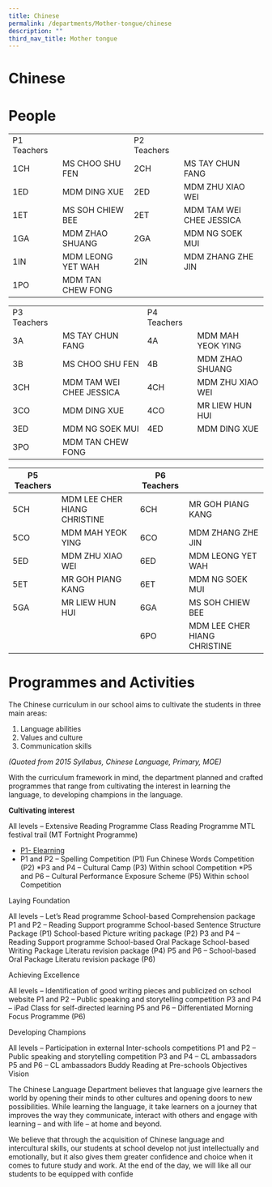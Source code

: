 ```yaml
---
title: Chinese
permalink: /departments/Mother-tongue/chinese
description: ""
third_nav_title: Mother tongue
---
```

# Chinese
# People

|             |                   |             |                          |
|-------------|-------------------|-------------|--------------------------|
| P1 Teachers |                   | P2 Teachers |                          |
| 1CH         | MS CHOO SHU FEN   | 2CH         | MS TAY CHUN FANG         |
| 1ED         | MDM DING XUE      | 2ED         | MDM ZHU XIAO WEI         |
| 1ET         | MS SOH CHIEW BEE  | 2ET         | MDM TAM WEI CHEE JESSICA |
| 1GA         | MDM ZHAO SHUANG   | 2GA         | MDM NG SOEK MUI          |
| 1IN         | MDM LEONG YET WAH | 2IN         | MDM ZHANG ZHE JIN        |
| 1PO         | MDM TAN CHEW FONG |             |                          |


|             |                          |             |                   |
|-------------|--------------------------|-------------|-------------------|
| P3 Teachers |                          | P4 Teachers |                   |
| 3A          | MS TAY CHUN FANG         | 4A          | MDM MAH YEOK YING |
| 3B          | MS CHOO SHU FEN          | 4B          | MDM ZHAO SHUANG   |
| 3CH         | MDM TAM WEI CHEE JESSICA | 4CH         | MDM ZHU XIAO WEI  |
| 3CO         | MDM DING XUE             | 4CO         | MR LIEW HUN HUI   |
| 3ED         | MDM NG SOEK MUI          | 4ED         | MDM DING XUE      |
| 3PO         | MDM TAN CHEW FONG        |             |                   |

| P5 Teachers |                              | P6 Teachers |                              |
|-------------|------------------------------|-------------|------------------------------|
| 5CH         | MDM LEE CHER HIANG CHRISTINE | 6CH         | MR GOH PIANG KANG            |
| 5CO         | MDM MAH YEOK YING            | 6CO         | MDM ZHANG ZHE JIN            |
| 5ED         | MDM ZHU XIAO WEI             | 6ED         | MDM LEONG YET WAH            |
| 5ET         | MR GOH PIANG KANG            | 6ET         | MDM NG SOEK MUI              |
| 5GA         | MR LIEW HUN HUI              | 6GA         | MS SOH CHIEW BEE             |
|             |                              | 6PO         | MDM LEE CHER HIANG CHRISTINE |


# Programmes and Activities
The Chinese curriculum in our school aims to cultivate the students in three main areas:

1. Language abilities
2. Values and culture
3. Communication skills

*(Quoted from 2015 Syllabus, Chinese Language, Primary, MOE)*

With the curriculum framework in mind, the department planned and crafted programmes that range from cultivating the interest in learning the language, to developing champions in the language.

**Cultivating interest**

All levels – Extensive Reading Programme Class Reading Programme MTL festival trail (MT Fortnight Programme)

* [P1- Elearning](https://drive.google.com/drive/folders/1PiE1Hh7xGoiQy21jn6_sUp6FelmCFxiX)
* P1 and P2 – Spelling Competition (P1) Fun Chinese Words Competition (P2)
*P3 and P4 – Cultural Camp (P3) Within school Competition
*P5 and P6 – Cultural Performance Exposure Scheme (P5) Within school Competition

Laying Foundation 

All levels – Let’s Read programme School-based Comprehension package
P1 and P2 – Reading Support programme School-based Sentence Structure Package (P1) School-based Picture writing package (P2)
P3 and P4 – Reading Support programme School-based Oral Package School-based Writing Package Literatu revision package (P4)
P5 and P6 – School-based Oral Package Literatu revision package (P6)

Achieving Excellence

All levels – Identification of good writing pieces and publicized on school website
P1 and P2 – Public speaking and storytelling competition
P3 and P4 – iPad Class for self-directed learning
P5 and P6 – Differentiated Morning Focus Programme (P6)

Developing Champions

All levels – Participation in external Inter-schools competitions
P1 and P2 – Public speaking and storytelling competition
P3 and P4 – CL ambassadors
P5 and P6 – CL ambassadors Buddy Reading at Pre-schools
Objectives
Vision

The Chinese Language Department believes that language give learners the world by opening their minds to other cultures and opening doors to new possibilities. While learning the language, it take learners on a journey that improves the way they communicate, interact with others and engage with learning – and with life – at home and beyond.

We believe that through the acquisition of Chinese language and intercultural skills, our students at school develop not just intellectually and emotionally, but it also gives them greater confidence and choice when it comes to future study and work. At the end of the day, we will like all our students to be equipped with confide